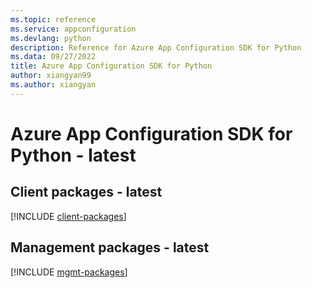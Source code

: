 ```yaml
---
ms.topic: reference
ms.service: appconfiguration
ms.devlang: python
description: Reference for Azure App Configuration SDK for Python
ms.data: 09/27/2022
title: Azure App Configuration SDK for Python
author: xiangyan99
ms.author: xiangyan
---
```

# Azure App Configuration SDK for Python - latest

## Client packages - latest
[!INCLUDE [client-packages](app-configuration-client-index.md)]
## Management packages - latest
[!INCLUDE [mgmt-packages](app-configuration-mgmt-index.md)]